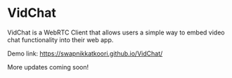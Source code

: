 # VidChat
VidChat is a WebRTC Client that allows users a simple way to embed video chat functionality into their web app.

Demo link: https://swapnikkatkoori.github.io/VidChat/

More updates coming soon!
